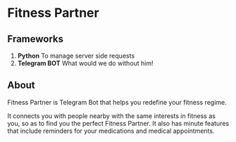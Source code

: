 # Fitness Partner

## Frameworks
1. **Python** To manage server side requests
2. **Telegram BOT** What would we do without him!

## About
Fitness Partner is Telegram Bot that helps you redefine your fitness regime.

It connects you with people nearby with the same interests in fitness as you, so as to find you the perfect Fitness Partner. It also has minute features that include reminders for your medications and medical appointments.


